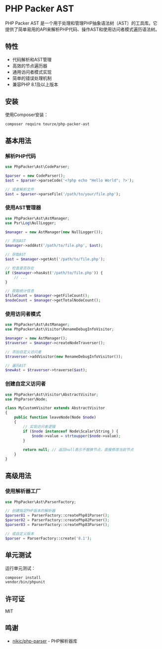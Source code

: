 # PHP Packer AST

PHP Packer AST 是一个用于处理和管理PHP抽象语法树（AST）的工具库。它提供了简单易用的API来解析PHP代码、操作AST和使用访问者模式遍历语法树。

## 特性

- 代码解析和AST管理
- 高效的节点遍历器
- 通用访问者模式实现
- 简单的错误处理机制
- 兼容PHP 8.1及以上版本

## 安装

使用Composer安装：

```bash
composer require tourze/php-packer-ast
```

## 基本用法

### 解析PHP代码

```php
use PhpPacker\Ast\CodeParser;

$parser = new CodeParser();
$ast = $parser->parseCode('<?php echo "Hello World"; ?>');

// 或者解析文件
$ast = $parser->parseFile('/path/to/your/file.php');
```

### 使用AST管理器

```php
use PhpPacker\Ast\AstManager;
use Psr\Log\NullLogger;

$manager = new AstManager(new NullLogger());

// 添加AST
$manager->addAst('/path/to/file.php', $ast);

// 获取AST
$ast = $manager->getAst('/path/to/file.php');

// 检查是否存在
if ($manager->hasAst('/path/to/file.php')) {
    // ...
}

// 获取统计信息
$fileCount = $manager->getFileCount();
$nodeCount = $manager->getTotalNodeCount();
```

### 使用访问者模式

```php
use PhpPacker\Ast\AstManager;
use PhpPacker\Ast\Visitor\RenameDebugInfoVisitor;

$manager = new AstManager();
$traverser = $manager->createNodeTraverser();

// 添加自定义访问者
$traverser->addVisitor(new RenameDebugInfoVisitor());

// 遍历AST
$newAst = $traverser->traverse($ast);
```

### 创建自定义访问者

```php
use PhpPacker\Ast\Visitor\AbstractVisitor;
use PhpParser\Node;

class MyCustomVisitor extends AbstractVisitor
{
    public function leaveNode(Node $node)
    {
        // 实现访问者逻辑
        if ($node instanceof Node\Scalar\String_) {
            $node->value = strtoupper($node->value);
        }
        
        return null; // 返回null表示不替换节点，直接修改当前节点
    }
}
```

## 高级用法

### 使用解析器工厂

```php
use PhpPacker\Ast\ParserFactory;

// 创建指定PHP版本的解析器
$parser81 = ParserFactory::createPhp81Parser();
$parser82 = ParserFactory::createPhp82Parser();
$parser83 = ParserFactory::createPhp83Parser();

// 或自定义版本
$parser = ParserFactory::create('8.1');
```

## 单元测试

运行单元测试：

```bash
composer install
vendor/bin/phpunit
```

## 许可证

MIT

## 鸣谢

- [nikic/php-parser](https://github.com/nikic/PHP-Parser) - PHP解析器库 